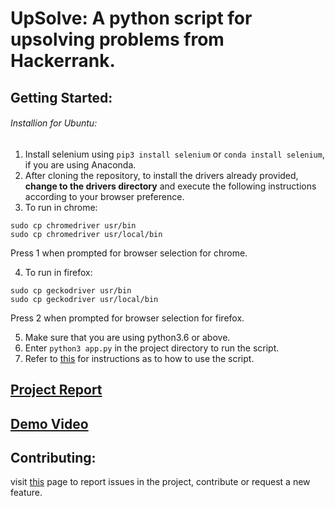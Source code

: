 # UpSolve: A python script for upsolving problems from Hackerrank.
## Getting Started:
###### Installion for Ubuntu:
1. Install selenium using `pip3 install selenium` or `conda install selenium`, if you are using Anaconda.
2. After cloning the repository, to install the drivers already provided, **change to the drivers directory** and execute the following instructions according to your browser preference.
2. To run in chrome: 
```
sudo cp chromedriver usr/bin
sudo cp chromedriver usr/local/bin
```
Press 1 when prompted for browser selection for chrome. 

4. To run in firefox: 
```
sudo cp geckodriver usr/bin
sudo cp geckodriver usr/local/bin
```
Press 2 when prompted for browser selection for firefox.

5. Make sure that you are using python3.6 or above.
6. Enter `python3 app.py` in the project directory to run the script.
7. Refer to [this]() for instructions as to how to use the script.

## [Project Report](https://github.com/masterchief01/UpSolve/blob/master/UpSolve.pdf)
## [Demo Video]()

## Contributing:
visit [this](https://github.com/masterchief01/UpSolve/issues) page to report issues in the project, contribute or request a new feature.

